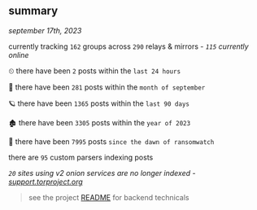 
## summary
_september 17th, 2023_

currently tracking `162` groups across `290` relays & mirrors - _`115` currently online_

⏲ there have been `2` posts within the `last 24 hours`

🦈 there have been `281` posts within the `month of september`

🪐 there have been `1365` posts within the `last 90 days`

🏚 there have been `3305` posts within the `year of 2023`

🦕 there have been `7995` posts `since the dawn of ransomwatch`

there are `95` custom parsers indexing posts

_`20` sites using v2 onion services are no longer indexed - [support.torproject.org](https://support.torproject.org/onionservices/v2-deprecation/)_

> see the project [README](https://github.com/joshhighet/ransomwatch#ransomwatch--) for backend technicals
